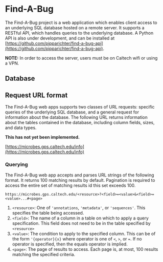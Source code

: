 # Find-A-Bug

The Find-A-Bug project is a web application which enables client access to an underlying SQL database hosted on a remote server. It supports a RESTful API, which handles queries to the underlying database. A Python API is also under development, and can be installed at [https://github.com/pipparichter/find-a-bug-api](https://github.com/pipparichter/find-a-bug-api). 

**NOTE:** In order to access the server, users must be on Caltech wifi or using a VPN.

## Database

## Request URL format

The Find-A-Bug web apps supports two classes of URL requests: specific queries of the underlying SQL database, and a general request for information about the database. The following URL returns information about the tables contained in the database, including column fields, sizes, and data types.

**This has not yet been implemented.**

[https://microbes.gps.caltech.edu/info](https://microbes.gps.caltech.edu/info)


### Querying

The Find-A-Bug web app accepts and parses URL strings of the following format. It returns 100 matching results by default. Pagination is required to access the entire set of matching results id this set exceeds 100. 

`https://microbes.gps.caltech.edu/<resource>?<field>=<value>&<field>=<value>...#<page>`

1. `<resource>`: One of `'annotations`, `'metadata'`, or `'sequences'`. This specifies the table being accessed. 
2. `<field>`: The name of a column in a table on which to apply a query specification. This field does not need to be in the table specified by `<resource>`
3. `<value>`: The condition to apply to the specified column. This can be of the form `'{operator}{x}` where operator is one of `<`, `>`, or `=`. If no operator is specified, then the equals operator is implied.
4. `<page>`: The page of results to access. Each page is, at most, 100 results matching the specified criteria. 

